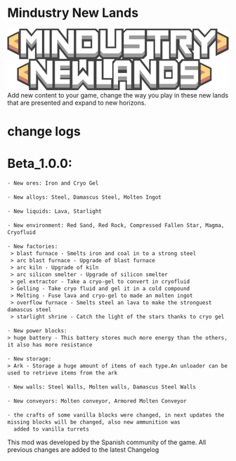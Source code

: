 # Mindustry New Lands
![logo](logo.png)
Add new content to your game, change the way you play in these new lands that are presented and expand to new horizons.

# change logs

# Beta_1.0.0: 

	· New ores: Iron and Cryo Gel

	· New alloys: Steel, Damascus Steel, Molten Ingot

	· New liquids: Lava, Starlight

	· New environment: Red Sand, Red Rock, Compressed Fallen Star, Magma, Cryofluid

	· New factories:
	 > blast furnace - Smelts iron and coal in to a strong steel
	 > arc blast furnace - Upgrade of blast furnace
	 > arc kiln - Upgrade of kiln
	 > arc silicon smelter - Upgrade of silicon smelter
	 > gel extractor - Take a cryo-gel to convert in cryofluid
	 > Gelling - Take cryo fluid and gel it in a cold compound
	 > Melting - Fuse lava and cryo-gel to made an molten ingot
	 > overflow furnace - Smelts steel an lava to make the stronguest damascus steel
	 > starlight shrine - Catch the light of the stars thanks to cryo gel

	· New power blocks: 
	> huge battery - This battery stores much more energy than the others, it also has more resistance

	· New storage:
	> Ark - Storage a huge amount of items of each type.An unloader can be used to retrieve items from the ark
  
	· New walls: Steel Walls, Molten walls, Damascus Steel Walls
  
	· New conveyors: Molten conveyor, Armored Molten Conveyor
  
	· the crafts of some vanilla blocks were changed, in next updates the missing blocks will be changed, also new ammunition was 
	  added to vanilla turrets

This mod was developed by the Spanish community of the game. All previous changes are added to the latest Changelog
